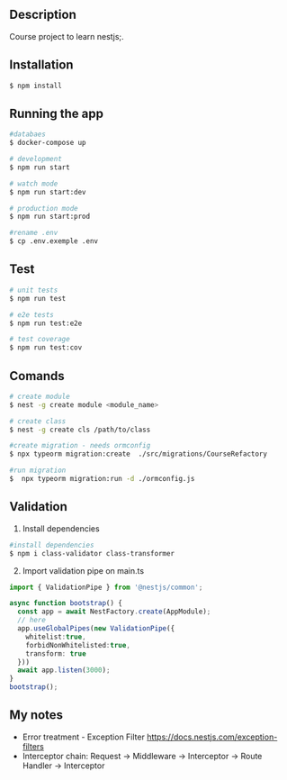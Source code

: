 ## Description

Course project to learn nestjs;.

## Installation

```bash
$ npm install
```

## Running the app

```bash
#databaes
$ docker-compose up

# development
$ npm run start

# watch mode
$ npm run start:dev

# production mode
$ npm run start:prod

#rename .env
$ cp .env.exemple .env
```

## Test

```bash
# unit tests
$ npm run test

# e2e tests
$ npm run test:e2e

# test coverage
$ npm run test:cov
```

## Comands
```bash
# create module
$ nest -g create module <module_name>

# create class
$ nest -g create cls /path/to/class

#create migration - needs ormconfig
$ npx typeorm migration:create  ./src/migrations/CourseRefactory

#run migration
$  npx typeorm migration:run -d ./ormconfig.js
```

## Validation

1. Install dependencies

```bash
#install dependencies
$ npm i class-validator class-transformer

```
2. Import validation pipe on main.ts

```typescript
import { ValidationPipe } from '@nestjs/common';

async function bootstrap() {
  const app = await NestFactory.create(AppModule);
  // here
  app.useGlobalPipes(new ValidationPipe({
    whitelist:true,
    forbidNonWhitelisted:true,
    transform: true
  }))
  await app.listen(3000);
}
bootstrap();
```

## My notes

- Error treatment - Exception Filter https://docs.nestjs.com/exception-filters
- Interceptor chain: Request -> Middleware -> Interceptor -> Route Handler -> Interceptor
